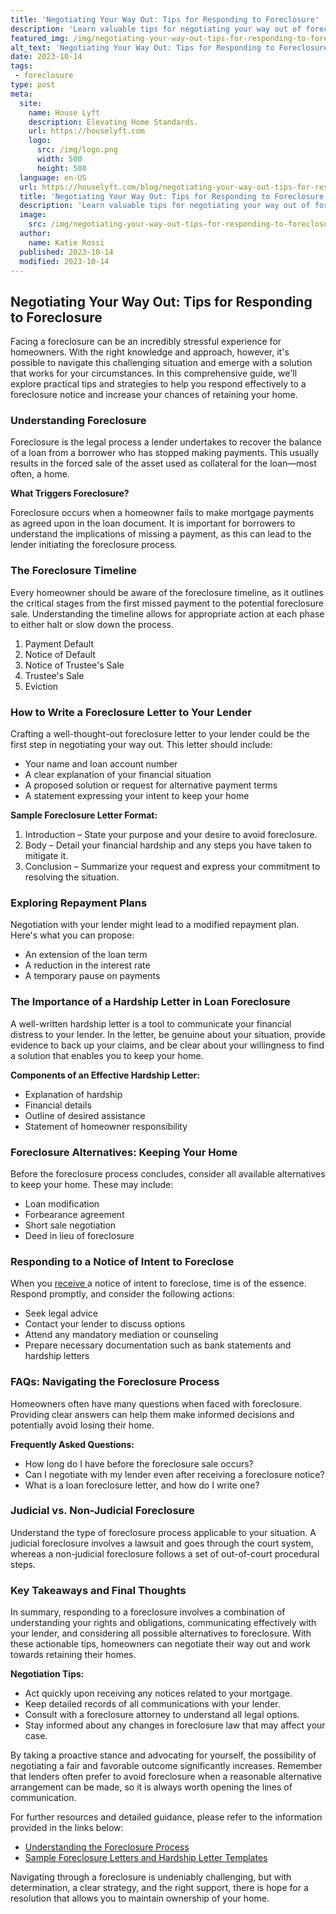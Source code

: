 ```yaml
---
title: 'Negotiating Your Way Out: Tips for Responding to Foreclosure'
description: 'Learn valuable tips for negotiating your way out of foreclosure. Discover effective strategies to respond to foreclosure and protect your home. Be curious and take action now.'
featured_img: /img/negotiating-your-way-out-tips-for-responding-to-foreclosure.webp
alt_text: 'Negotiating Your Way Out: Tips for Responding to Foreclosure'
date: 2023-10-14
tags:
 - foreclosure
type: post
meta:
  site:
    name: House Lyft
    description: Elevating Home Standards.
    url: https://houselyft.com
    logo:
      src: /img/logo.png
      width: 500
      height: 500
  language: en-US
  url: https://houselyft.com/blog/negotiating-your-way-out-tips-for-responding-to-foreclosure
  title: 'Negotiating Your Way Out: Tips for Responding to Foreclosure'
  description: 'Learn valuable tips for negotiating your way out of foreclosure. Discover effective strategies to respond to foreclosure and protect your home. Be curious and take action now.'
  image:
    src: /img/negotiating-your-way-out-tips-for-responding-to-foreclosure.webp
  author:
    name: Katie Rossi
  published: 2023-10-14
  modified: 2023-10-14
---
```



## Negotiating Your Way Out: Tips for Responding to Foreclosure

Facing a foreclosure can be an incredibly stressful experience for homeowners. With the right knowledge and approach, however, it's possible to navigate this challenging situation and emerge with a solution that works for your circumstances. In this comprehensive guide, we'll explore practical tips and strategies to help you respond effectively to a foreclosure notice and increase your chances of retaining your home.

### Understanding Foreclosure

Foreclosure is the legal process a lender undertakes to recover the balance of a loan from a borrower who has stopped making payments. This usually results in the forced sale of the asset used as collateral for the loan—most often, a home.

**What Triggers Foreclosure?**

Foreclosure occurs when a homeowner fails to make mortgage payments as agreed upon in the loan document. It is important for borrowers to understand the implications of missing a payment, as this can lead to the lender initiating the foreclosure process.

### The Foreclosure Timeline

Every homeowner should be aware of the foreclosure timeline, as it outlines the critical stages from the first missed payment to the potential foreclosure sale. Understanding the timeline allows for appropriate action at each phase to either halt or slow down the process.

1. Payment Default
2. Notice of Default
3. Notice of Trustee's Sale
4. Trustee's Sale
5. Eviction

### How to Write a Foreclosure Letter to Your Lender

Crafting a well-thought-out foreclosure letter to your lender could be the first step in negotiating your way out. This letter should include:
  - Your name and loan account number
  - A clear explanation of your financial situation
  - A proposed solution or request for alternative payment terms
  - A statement expressing your intent to keep your home

**Sample Foreclosure Letter Format:**

1. Introduction – State your purpose and your desire to avoid foreclosure.
2. Body – Detail your financial hardship and any steps you have taken to mitigate it.
3. Conclusion – Summarize your request and express your commitment to resolving the situation.

### Exploring Repayment Plans

Negotiation with your lender might lead to a modified repayment plan. Here's what you can propose:
  - An extension of the loan term
  - A reduction in the interest rate
  - A temporary pause on payments

### The Importance of a Hardship Letter in Loan Foreclosure

A well-written hardship letter is a tool to communicate your financial distress to your lender. In the letter, be genuine about your situation, provide evidence to back up your claims, and be clear about your willingness to find a solution that enables you to keep your home.

**Components of an Effective Hardship Letter:**
  - Explanation of hardship
  - Financial details
  - Outline of desired assistance
  - Statement of homeowner responsibility

### Foreclosure Alternatives: Keeping Your Home

Before the foreclosure process concludes, consider all available alternatives to keep your home. These may include:
  - Loan modification
  - Forbearance agreement
  - Short sale negotiation
  - Deed in lieu of foreclosure

### Responding to a Notice of Intent to Foreclose

When you [receive  ](https://houselyft.com/blog/understanding-legal-jargon-decoding-your-foreclosure-letter)a notice of intent to foreclose, time is of the essence. Respond promptly, and consider the following actions:
  - Seek legal advice
  - Contact your lender to discuss options
  - Attend any mandatory mediation or counseling
  - Prepare necessary documentation such as bank statements and hardship letters

### FAQs: Navigating the Foreclosure Process

Homeowners often have many questions when faced with foreclosure. Providing clear answers can help them make informed decisions and potentially avoid losing their home.

**Frequently Asked Questions:**
  - How long do I have before the foreclosure sale occurs?
  - Can I negotiate with my lender even after receiving a foreclosure notice?
  - What is a loan foreclosure letter, and how do I write one?

### Judicial vs. Non-Judicial Foreclosure

Understand the type of foreclosure process applicable to your situation. A judicial foreclosure involves a lawsuit and goes through the court system, whereas a non-judicial foreclosure follows a set of out-of-court procedural steps.

### Key Takeaways and Final Thoughts

In summary, responding to a foreclosure involves a combination of understanding your rights and obligations, communicating effectively with your lender, and considering all possible alternatives to foreclosure. With these actionable tips, homeowners can negotiate their way out and work towards retaining their homes.

**Negotiation Tips:**
  - Act quickly upon receiving any notices related to your mortgage.
  - Keep detailed records of all communications with your lender.
  - Consult with a foreclosure attorney to understand all legal options.
  - Stay informed about any changes in foreclosure law that may affect your case.

By taking a proactive stance and advocating for yourself, the possibility of negotiating a fair and favorable outcome significantly increases. Remember that lenders often prefer to avoid foreclosure when a reasonable alternative arrangement can be made, so it is always worth opening the lines of communication.

For further resources and detailed guidance, please refer to the information provided in the links below:
  - [Understanding the Foreclosure Process](https://www.investopedia.com/financial-edge/0510/the-6-phases-of-a-foreclosure.aspx)
  - [Sample Foreclosure Letters and Hardship Letter Templates](https://www.nar.realtor/sites/default/files/applications-and-forms/2014/Letter%20Templates/PreForeclosure_Home_Letter_Template.docx)

Navigating through a foreclosure is undeniably challenging, but with determination, a clear strategy, and the right support, there is hope for a resolution that allows you to maintain ownership of your home.